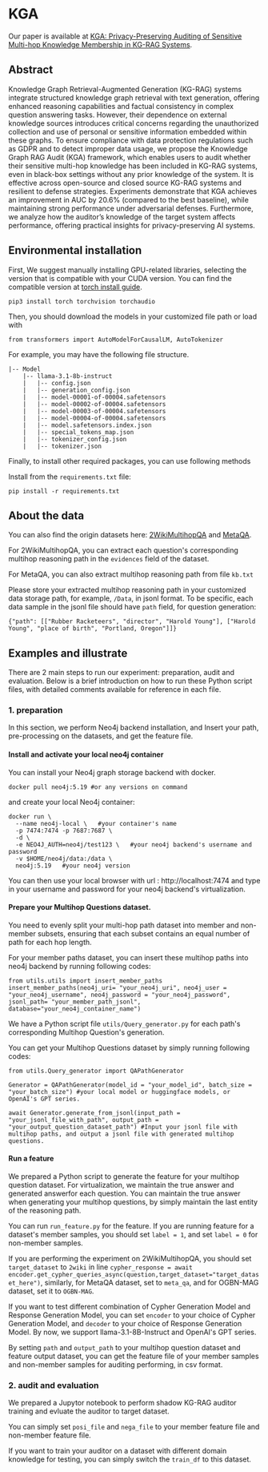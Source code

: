 # KGA

Our paper is available at [KGA: Privacy-Preserving Auditing of Sensitive Multi-hop Knowledge Membership in KG-RAG Systems](XXXX).

## Abstract

Knowledge Graph Retrieval-Augmented Generation (KG-RAG) systems integrate structured knowledge graph retrieval with text generation, offering enhanced reasoning capabilities and factual consistency in complex question answering tasks. However, their dependence on external knowledge sources introduces critical concerns regarding the unauthorized collection and use of personal or sensitive information embedded within these graphs. To ensure compliance with data protection regulations such as GDPR and to detect improper data usage, we propose the Knowledge Graph RAG Audit (KGA) framework, which enables users to audit whether their sensitive multi-hop knowledge has been included in KG-RAG systems, even in black-box settings without any prior knowledge of the system. It is effective across open-source and closed source KG-RAG systems and resilient to defense strategies. Experiments demonstrate that KGA achieves an improvement in AUC by 20.6% (compared to the best baseline), while maintaining strong performance under adversarial defenses. Furthermore, we analyze how the auditor’s knowledge of the target system affects performance, offering practical insights for privacy-preserving AI systems.


## Environmental installation

First, We suggest manually installing GPU-related libraries, selecting the version that is compatible with your CUDA version. You can find the compatible version at [torch install guide](https://pytorch.org/).

```
pip3 install torch torchvision torchaudio
```

Then, you should download the models in your customized file path or load with 
```
from transformers import AutoModelForCausalLM, AutoTokenizer
```
For example, you may have the following file structure.

```
|-- Model
    |-- llama-3.1-8b-instruct
    |   |-- config.json
    |   |-- generation_config.json
    |   |-- model-00001-of-00004.safetensors
    |   |-- model-00002-of-00004.safetensors
    |   |-- model-00003-of-00004.safetensors
    |   |-- model-00004-of-00004.safetensors
    |   |-- model.safetensors.index.json
    |   |-- special_tokens_map.json
    |   |-- tokenizer_config.json
    |   |-- tokenizer.json
```

Finally, to install other required packages, you can use following methods

Install from the `requirements.txt` file:

```
pip install -r requirements.txt
```

## About the data

You can also find the origin datasets here: [2WikiMultihopQA](https://huggingface.co/datasets/xanhho/2WikiMultihopQA) and [MetaQA](https://github.com/yuyuz/MetaQA).

For 2WikiMultihopQA, you can extract each question's corresponding multihop reasoning path in the `evidences` field of the dataset.

For MetaQA, you can also extract multihop reasoning path from file `kb.txt`

Please store your extracted multihop reasoning path in your customized data storage path, for example, `/Data`, in jsonl format. To be specific, each data sample in the jsonl file should have `path` field, for question generation:
```
{"path": [["Rubber Racketeers", "director", "Harold Young"], ["Harold Young", "place of birth", "Portland, Oregon"]]}

```


## Examples and illustrate

There are 2 main steps to run our experiment: preparation, audit and evaluation. Below is a brief introduction on how to run these Python script files, with detailed comments available for reference in each file.

### 1. preparation

In this section, we perform Neo4j backend installation,  and Insert your path, pre-processing on the datasets, and get the feature file.
#### Install and activate your local neo4j container

You can install your Neo4j graph storage backend with docker.

```
docker pull neo4j:5.19 #or any versions on command
```

and create your local Neo4j container:
```
docker run \
  --name neo4j-local \   #your container's name
  -p 7474:7474 -p 7687:7687 \
  -d \
  -e NEO4J_AUTH=neo4j/test123 \   #your neo4j backend's username and password
  -v $HOME/neo4j/data:/data \
  neo4j:5.19   #your neo4j version

```
You can then use your local browser with url : http://localhost:7474 and type in your username and password for your neo4j backend's virtualization.

#### Prepare your Multihop Questions dataset.

You need to evenly split your multi-hop path dataset into member and non-member subsets, ensuring that each subset contains an equal number of path for each hop length.

For your member paths dataset, you can insert these multihop paths into neo4j backend by running following codes:

```
from utils.utils import insert_member_paths
insert_member_paths(neo4j_uri= "your_neo4j_uri", neo4j_user = "your_neo4j_username", neo4j_password = "your_neo4j_password", jsonl_path= "your_member_path_jsonl", database="your_neo4j_container_name")

```
We have a Python script file `utils/Query_generator.py` for each path's corresponding Multihop Question's generation.

You can get your Multihop Questions dataset by simply running following codes:

```
from utils.Query_generator import QAPathGenerator

Generator = QAPathGenerator(model_id = "your_model_id", batch_size = "your_batch_size") #your local model or huggingface models, or OpenAI's GPT series.

await Generator.generate_from_jsonl(input_path = "your_jsonl_file_with_path", output_path = "your_output_question_dataset_path") #Input your jsonl file with multihop paths, and output a jsonl file with generated multihop questions.

```

#### Run a feature 
We prepared a Python script to generate the feature for your multihop question dataset. For virtualization, we maintain the true answer and generated answerfor each question. You can maintain the true answer when generating your multihop questions, by simply maintain the last entity of the reasoning path. 

You can run `run_feature.py` for the feature. If you are running feature for a dataset's member samples, you should set `label = 1`, and set `label = 0` for non-member samples.

If you are performing the experiment on 2WikiMultihopQA, you should set `target_dataset` to `2wiki` in line `cypher_response = await encoder.get_cypher_queries_async(question,target_dataset="target_dataset_here")`, similarly, for MetaQA dataset, set to `meta_qa`, and for OGBN-MAG dataset, set it to `OGBN-MAG`.

If you want to test different combination of Cypher Generation Model and Response Generation Model, you can set `encoder` to your choice of Cypher Generation Model, and `decoder` to your choice of Response Generation Model. By now, we support llama-3.1-8B-Instruct and OpenAI's GPT series.

By setting `path` and `output_path` to your multihop question dataset and feature output dataset, you can get the feature file of your member samples and non-member samples for auditing performing, in csv format.

### 2. audit and evaluation

We prepared a Jupytor notebook to perform shadow KG-RAG auditor training and evluate the auditor to target dataset.

You can simply set `posi_file` and `nega_file` to your member feature file and non-member feature file.

If you want to train your auditor on a dataset with different domain knowledge for testing, you can simply switch the `train_df` to this dataset.




